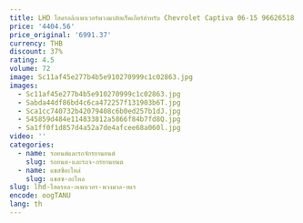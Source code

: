 ```yaml
---
title: LHD ไฮดรอลิกเพาเวอร์พวงมาลัยแร็คเกียร์สําหรับ Chevrolet Captiva 06-15 96626518 96626519 131030 04817547 96626520 94567345 04817547
price: '4404.56'
price_original: '6991.37'
currency: THB
discount: 37%
rating: 4.5
volume: 72
image: Sc11af45e277b4b5e910270999c1c02863.jpg
images:
  - Sc11af45e277b4b5e910270999c1c02863.jpg
  - Sabda44df86bd4c6ca472257f131903b6T.jpg
  - Sca1cc740732b42079408c6b0ed257b1dJ.jpg
  - S45859d484e114833812a5866f84b7fd8Q.jpg
  - Sa1ff0f1d857d4a52a7de4afcee68a060l.jpg
video: ''
categories:
  - name: รถยนต์และรถจักรยานยนต์
    slug: รถยนต-และรถจ-กรยานยนต
  - name: แชสซีอะไหล่
    slug: แชสซ-อะไหล
slug: lhd-ไฮดรอล-กเพาเวอร-พวงมาล-ยแร
encode: oogTANU
lang: th
---
```

  
